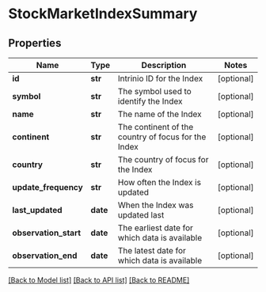 # StockMarketIndexSummary

## Properties
Name | Type | Description | Notes
------------ | ------------- | ------------- | -------------
**id** | **str** | Intrinio ID for the Index | [optional] 
**symbol** | **str** | The symbol used to identify the Index | [optional] 
**name** | **str** | The name of the Index | [optional] 
**continent** | **str** | The continent of the country of focus for the Index | [optional] 
**country** | **str** | The country of focus for the Index | [optional] 
**update_frequency** | **str** | How often the Index is updated | [optional] 
**last_updated** | **date** | When the Index was updated last | [optional] 
**observation_start** | **date** | The earliest date for which data is available | [optional] 
**observation_end** | **date** | The latest date for which data is available | [optional] 

[[Back to Model list]](../README.md#documentation-for-models) [[Back to API list]](../README.md#documentation-for-api-endpoints) [[Back to README]](../README.md)



